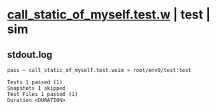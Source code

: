 # [call_static_of_myself.test.w](../../../../../tests/valid/call_static_of_myself.test.w) | test | sim

## stdout.log
```log
pass ─ call_static_of_myself.test.wsim » root/env0/test:test

Tests 1 passed (1)
Snapshots 1 skipped
Test Files 1 passed (1)
Duration <DURATION>
```

